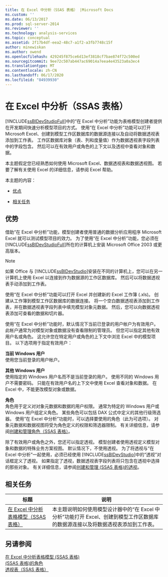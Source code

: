 ```yaml
---
title: 在 Excel 中分析（SSAS 表格） |Microsoft Docs
ms.custom: ''
ms.date: 06/13/2017
ms.prod: sql-server-2014
ms.reviewer: ''
ms.technology: analysis-services
ms.topic: conceptual
ms.assetid: 2f17b4df-eea2-48c7-a1f2-a3fb7748c15f
author: minewiskan
ms.author: owend
ms.openlocfilehash: 429245f875ce6d13ef3818cf7bae874f72c500ed
ms.sourcegitcommit: 9ee72c507ab447ac69014a7eea4e43523a0a3ec4
ms.translationtype: MT
ms.contentlocale: zh-CN
ms.lasthandoff: 06/17/2020
ms.locfileid: "84939930"
---
```

# <a name="analyze-in-excel-ssas-tabular"></a>在 Excel 中分析（SSAS 表格）
  [!INCLUDE[ssBIDevStudioFull](../../includes/ssbidevstudiofull-md.md)]中的“在 Excel 中分析”功能为表格模型创建者提供在开发期间快速分析模型项目的方式。 使用“在 Excel 中分析”功能可以打开 Microsoft Excel、创建到模型工作区数据库的数据源连接以及自动将数据透视表添加到工作表。 工作区数据库对象（表、列和度量值）作为数据透视表字段列表中的字段包含。 然后可以在有效用户或角色的上下文以及透视中查看对象和数据。  
  
 本主题假定您已经熟悉如何使用 Microsoft Excel、数据透视表和数据透视图。 若要了解有关使用 Excel 的详细信息，请参阅 Excel 帮助。  
  
 本主题的内容：  
  
-   [优点](#bkmk_benefits)  
  
-   [相关任务](#bkmk_rt)  
  
##  <a name="benefits"></a><a name="bkmk_benefits"></a> 优势  
 借助“在 Excel 中分析”功能，模型创建者使用普通的数据分析应用程序 Microsoft Excel 就可以测试模型项目的效力。 为了使用“在 Excel 中分析”功能，您必须在 [!INCLUDE[ssBIDevStudioFull](../../includes/ssbidevstudiofull-md.md)]所在的计算机上安装 Microsoft Office 2003 或更高版本。  
  
> [!NOTE]  
>  如果 Office 与 [!INCLUDE[ssBIDevStudio](../../includes/ssbidevstudio-md.md)]安装在不同的计算机上，您可以在另一计算机上使用 Excel 以连接到作为数据源的工作区数据库。 然后可以将数据透视表手动添加到工作表。  
  
 使用“在 Excel 中分析”功能可以打开 Excel 并创建新的 Excel 工作簿 (.xls)。 创建从工作簿到模型工作区数据库的数据连接。 将一个空白数据透视表添加到工作表，并在数据透视表字段列表中填充模型对象元数据。 然后，您可以向数据透视表添加可查看的数据和切片器。  
  
 使用“在 Excel 中分析”功能时，默认情况下当前已登录的用户帐户为有效用户。 此帐户通常为对模型对象或数据没有查看限制的管理员。 但您可以指定其他有效用户名或角色。 这允许您在特定用户或角色的上下文中浏览 Excel 中的模型项目。 以下选项用于指定有效用户：  
  
 **当前 Windows 用户**  
 使用您当前登录的用户帐户。  
  
 **其他 Windows 用户**  
 使用指定的 Windows 用户名而不是当前登录的用户。 使用不同的 Windows 用户不需要密码。 只能在有效用户名的上下文中使用 Excel 查看对象和数据。 在 Excel 中，不能更改模型对象或数据。  
  
 **角色**  
 角色用于定义对对象元数据和数据的用户权限。 通常为特定的 Windows 用户或 Windows 用户组定义角色。 某些角色可以包括 DAX 公式中定义的其他行级筛选器。 使用“在 Excel 中分析”功能时，可以选择要使用的角色（此为可选项）。 对象元数据和数据视图将受为角色定义的权限和筛选器限制。 有关详细信息，请参阅[创建和管理角色（SSAS 表格）](roles-ssas-tabular.md)。  
  
 除了有效用户或角色之外，您还可以指定透视。 模型创建者使用透视定义模型对象和数据的特殊业务方案视图。 默认情况下，不使用透视。 为了将透视与“在 Excel 中分析”一起使用，必须已经使用 [!INCLUDE[ssBIDevStudio](../../includes/ssbidevstudio-md.md)]中的“透视”对话框定义了透视。 如果指定了透视，数据透视表字段列表将只包含在透视中选择的那些对象。 有关详细信息，请参阅[创建和管理 &#40;SSAS 表格&#41;的透视](perspectives-ssas-tabular.md)。  
  
##  <a name="related-tasks"></a><a name="bkmk_rt"></a> 相关任务  
  
|**标题**|**说明**|  
|---------------|---------------------|  
|[在 Excel 中分析表格模型（SSAS 表格）](analyze-a-tabular-model-in-excel-ssas-tabular.md)|本主题说明如何使用模型设计器中的“在 Excel 中分析”功能打开 Excel、创建到模型工作区数据库的数据源连接以及将数据透视表添加到工作表。|  
  
## <a name="see-also"></a>另请参阅  
 [在 Excel 中分析表格模型 &#40;SSAS 表格&#41;](analyze-a-tabular-model-in-excel-ssas-tabular.md)   
 [&#40;SSAS 表格&#41;的角色](roles-ssas-tabular.md)   
 [透视表（SSAS 表格）](perspectives-ssas-tabular.md)  
  
  
